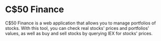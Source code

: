 # C$50 Finance

C$50 Finance is a web application that allows you to manage portfolios of stocks. With this tool, you can check real stocks' prices and portfolios' values, as well as buy and sell stocks by querying IEX for stocks' prices.
